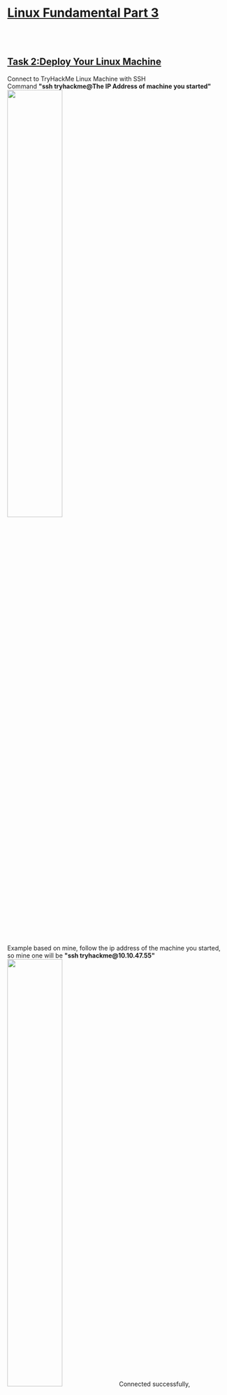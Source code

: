 <h1><ins>Linux Fundamental Part 3</ins></h1><br><br>

<h2><ins>Task 2:Deploy Your Linux Machine</ins></h2>
Connect to TryHackMe Linux Machine with SSH <br>
Command <b>"ssh tryhackme@The IP Address of machine you started"</b>
<img src=https://user-images.githubusercontent.com/78288358/165920573-580fe016-9e3e-4bbb-8fab-8fea163aa387.png style="width:50%; height:50%;"><br>
Example based on mine, follow the ip address of the machine you started, <br>
so mine one will be <b>"ssh tryhackme@10.10.47.55"</b>
<img src=https://user-images.githubusercontent.com/78288358/165921150-f4d46023-37fe-4e5b-9bb7-26b8fb961048.png style="width:50%; height:50%;">
Connected successfully,
<img src=https://user-images.githubusercontent.com/78288358/165921608-7b0bb6dc-9c3d-4bf7-a84b-15408e03ebda.png style="width:50%; height:50%;"><br><br>

<h2><ins>Task 3:Terminal Text Editors</ins></h2>
1. <b>touch</b> is one of the options of create the file, we may create a new file with <b>nano</b> as well.<br>
Command will be <b>nano "file name"</b>, you might see there is a space for you to enter your content after you enter the command<br>
You may add your content in and followed by pressing your keyboard <b>CTRL+X</b> then <b>Enter</b>, it will create a file succesfully after that.
<img src=https://user-images.githubusercontent.com/78288358/165922198-2562107e-c39f-4a13-b51b-71f2305e626a.png style="width:50%; height:50%;"><br><br>
2. <b>nano "file name"</b> can used to edit the existing content of a existing file.<br>
<img src=https://user-images.githubusercontent.com/78288358/165922777-da52737f-4253-4322-bf77-470c9ed20559.png style="width:50%; height:50%;">
<img src=https://user-images.githubusercontent.com/78288358/165922844-f24a83bc-b1a7-4d8b-bcac-d0affd030196.png style="width:50%; height:50%;"><br><br>
Answer: THM{TEXT_EDITORS}<br><br><br>


<h2><ins>Task 4:General/Useful Utilities</ins></h2>
2. On this section, you need to open two terminals. You may leave your old one open, and start another new terminal.<br>
Firstly, you need to type the command <b>"python3 -m http.server"</b> on your tryhackme user terminal.<br> (It starts up a web server) <br>
After that, you may use your new opened terminal to type in command <br><b>"wget http://"IP ADDRESS OF YOUR TRYHACKME MACHINE"/"FILE THAT EXIST ON THAT TRYHACKME MACHINE" to download the file into your own device. </b><br>
In my steps,<br>
You need to have 2 terminals, one is tryhackme another one is root or other user
<img src=https://user-images.githubusercontent.com/78288358/165924963-dc1e8d0e-1fd6-47e4-ba23-bdd5aaa52255.png style="width:50%; height:50%;">
Open your tryhackme terminal and type in the command
<img src=https://user-images.githubusercontent.com/78288358/165925097-002f24ab-15f7-4745-8b6a-089b0127fd62.png style="width:50%; height:50%;">
Open your other user's terminal and type in command to download the file (Please follow yours tryhackme machine's IP address)
<img src=https://user-images.githubusercontent.com/78288358/165925318-51c4710c-e7bc-4ed5-9fd6-361aafa84234.png style="width:50%; height:50%;">
The file had been download and you may view the file with <b>cat</b> command.
<img src=https://user-images.githubusercontent.com/78288358/165925718-1bd508a9-04a6-4002-87ab-4c33de5810a3.png style="width:50%; height:50%;">
3. Answer: THM{WGET_WEBSERVER} <br>
Extra NOTE: It is not limited to http.server only, you may check out other libraries on python website.<br><br><br>



<h2><ins>Task 5:Processes 101</ins></h2>
Remember to read all the guide & instructions above first!<br>
2. There won't be any duplicated or same PID in the process. It will increase by 1 based on previous number if a new process had been created.<br>
Answer: 301 <br><br>
3. <b>"SIGTERM"</b> signal is used to kill a process with a clearning before the process had been killed.<br>
Answer : SIGTERM<br><br>
4. With the <b>"ps"</b> command does not show full processes.<br>
To show the all processes, <b>"ps aux"</b> command is used.
<img src=https://user-images.githubusercontent.com/78288358/165927983-e7dc452f-bb8d-4a22-8178-9f981d574688.png style="width:50%; height:50%;"><br>
Answer: THM{PROCESSES} <br><br>
5. <b>"systemctl stop "service name"</b> to stop the service. (NOT KILLING THE SERVICE)
<img src=https://user-images.githubusercontent.com/78288358/165928617-279147e7-0dba-41c1-ac48-2771fc3577ba.png style="width:50%; height:50%;"><br>
Answer: systemctl stop myservice <br><br>
Extra NOTE: you may type in command <b>"systemctl"</b> to show all services.<br><br>
6. <b>"systemctl enable "service name"</b> to start the service again.<br><br>
Answer: systemctl enable myservice <br><br>
7. <b>"fg"</b> command to bring a background process to foreground.<br><br>
Answer: fg <br><br><br>


<h2><ins>Task 6:Maintaining Your System: Automation</ins></h2><br>
2. <b>"crontab -e"</b> to view the cron file. This question might be very confusing but when you try to read the cron file, <b>@reboot</b> is shown<br><br>
Answer: @reboot <br><br><br>

<h2><ins>Task 7:Maintaining Your System: Package Management</ins></h2>
<h2><ins>Task 8:Maintaining Your System: Logs</ins></h2>


